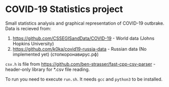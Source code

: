 # COVID-19 Statistics project

Small statistics analysis and graphical representation of COVID-19 outbrake. 
Data is recieved from: 
1. https://github.com/CSSEGISandData/COVID-19 - World data (Johns Hopkins University)
2. https://github.com/k0ka/covid19-russia-data - Russian data (No implemented yet) (стопкоронавирус.рф)

`csv.h` is file from https://github.com/ben-strasser/fast-cpp-csv-parser - header-only library for *.csv file reading.

To run you need to execute `run.sh`. It needs `gcc` and `python3` to be installed.
